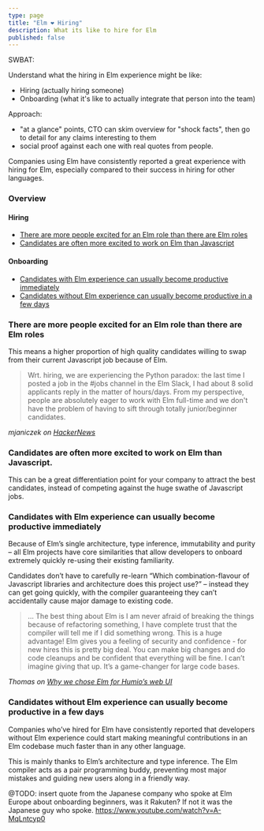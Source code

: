 ```yaml
---
type: page
title: "Elm ❤️ Hiring"
description: What its like to hire for Elm
published: false
---
```


<internal>

SWBAT:

Understand what the hiring in Elm experience might be like:

- Hiring (actually hiring someone)
- Onboarding (what it's like to actually integrate that person into the team)

Approach:
- "at a glance" points, CTO can skim overview for "shock facts", then go to detail for any claims interesting to them
- social proof against each one with real quotes from people.

</internal>


Companies using Elm have consistently reported a great experience with hiring for Elm, especially compared to their success in hiring for other languages.


### Overview

#### Hiring
- [There are more people excited for an Elm role than there are Elm roles](/elm-loves/hiring#there-are-more-people-excited-for-an-elm-role-than-there-are-elm-roles)
- [Candidates are often more excited to work on Elm than Javascript](/elm-loves/hiring#candidates-are-often-more-excited-to-work-on-elm-than-javascript)

#### Onboarding
- [Candidates with Elm experience can usually become productive immediately](/elm-loves/hiring#candidates-with-elm-experience-can-usually-become-productive-immediately)
- [Candidates without Elm experience can usually become productive in a few days](/elm-loves/hiring#candidates-without-elm-experience-can-usually-become-productive-in-a-few-days)


<space/>
<space/>



### There are more people excited for an Elm role than there are Elm roles

This means a higher proportion of high quality candidates willing to swap from their current Javascript job because of Elm.

> Wrt. hiring, we are experiencing the Python paradox: the last time I posted a job in the #jobs channel in the Elm Slack, I had about 8 solid applicants reply in the matter of hours/days. From my perspective, people are absolutely eager to work with Elm full-time and we don't have the problem of having to sift through totally junior/beginner candidates.

_mjaniczek on [HackerNews](https://news.ycombinator.com/item?id=26864689)_


### Candidates are often more excited to work on Elm than Javascript.

This can be a great differentiation point for your company to attract the best candidates, instead of competing against the huge swathe of Javascript jobs.


### Candidates with Elm experience can usually become productive immediately

Because of Elm’s single architecture, type inference, immutability and purity – all Elm projects have core similarities that allow developers to onboard extremely quickly re-using their existing familiarity.

Candidates don’t have to carefully re-learn “Which combination-flavour of Javascript libraries and architecture does this project use?” – instead they can get going quickly, with the compiler guaranteeing they can’t accidentally cause major damage to existing code.

> ... The best thing about Elm is I am never afraid of breaking the things because of refactoring something, I have complete trust that the compiler will tell me if I did something wrong. This is a huge advantage! Elm gives you a feeling of security and confidence - for new hires this is pretty big deal. You can make big changes and do code cleanups and be confident that everything will be fine. I can’t imagine giving that up. It’s a game-changer for large code bases.

_Thomas on [Why we chose Elm for Humio’s web UI](https://www.humio.com/whats-new/blog/why-we-chose-elm-for-humio-s-web-ui)_


### Candidates without Elm experience can usually become productive in a few days

Companies who’ve hired for Elm have consistently reported that developers without Elm experience could start making meaningful contributions in an Elm codebase much faster than in any other language.

This is mainly thanks to Elm’s architecture and type inference. The Elm compiler acts as a pair programming buddy, preventing most major mistakes and guiding new users along in a friendly way.

@TODO: insert quote from the Japanese company who spoke at Elm Europe about onboarding beginners, was it Rakuten? If not it was the Japanese guy who spoke. https://www.youtube.com/watch?v=A-MqLntcyp0

